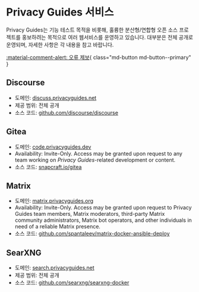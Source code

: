 # Privacy Guides 서비스

Privacy Guides는 기능 테스트 목적을 비롯해, 훌륭한 분산형/연합형 오픈 소스 프로젝트를 홍보하려는 목적으로 여러 웹서비스를 운영하고 있습니다. 대부분은 전체 공개로 운영되며, 자세한 사항은 각 내용을 참고 바랍니다.

[:material-comment-alert: 오류 제보](https://discuss.privacyguides.net/c/services/2){ class="md-button md-button--primary" }

## Discourse

- 도메인: [discuss.privacyguides.net](https://discuss.privacyguides.net)
- 제공 범위: 전체 공개
- 소스 코드: [github.com/discourse/discourse](https://github.com/discourse/discourse)

## Gitea

- 도메인: [code.privacyguides.dev](https://code.privacyguides.dev)
- Availability: Invite-Only. Access may be granted upon request to any team working on *Privacy Guides*-related development or content.
- 소스 코드: [snapcraft.io/gitea](https://snapcraft.io/gitea)

## Matrix

- 도메인: [matrix.privacyguides.org](https://matrix.privacyguides.org)
- Availability: Invite-Only. Access may be granted upon request to Privacy Guides team members, Matrix moderators, third-party Matrix community administrators, Matrix bot operators, and other individuals in need of a reliable Matrix presence.
- 소스 코드: [github.com/spantaleev/matrix-docker-ansible-deploy](https://github.com/spantaleev/matrix-docker-ansible-deploy)

## SearXNG

- 도메인: [search.privacyguides.net](https://search.privacyguides.net)
- 제공 범위: 전체 공개
- 소스 코드: [github.com/searxng/searxng-docker](https://github.com/searxng/searxng-docker)
